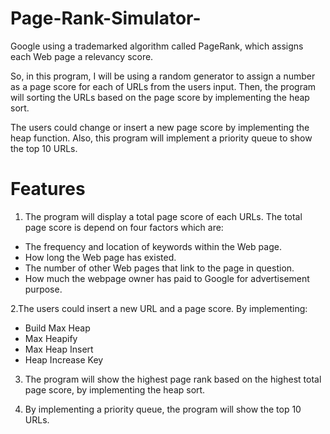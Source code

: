 # Page-Rank-Simulator-

Google using a trademarked algorithm called PageRank, which assigns each Web page a relevancy score.

So, in this program, I will be using a random generator to assign a number as a page score for each of URLs from the users input. Then, the program will sorting the URLs based on the page score by implementing the heap sort. 

The users could change or insert a new page score by implementing the heap function. Also, this program will implement a priority queue to show the top 10 URLs.

# Features

1. The program will display a total page score of each URLs.
The total page score is depend on four factors which are: 
- The frequency and location of keywords within the Web page.
- How long the Web page has existed.
- The number of other Web pages that link to the page in question.
- How much the webpage owner has paid to Google for advertisement purpose. 

2.The users could insert a new URL and a page score.
By implementing:
- Build Max Heap
- Max Heapify
- Max Heap Insert
- Heap Increase Key

3. The program will show the highest page rank based on the highest total page score, by implementing the heap sort.

4. By implementing a priority queue, the program will show the top 10 URLs.

